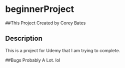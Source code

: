 # beginnerProject

##This Project Created by Corey Bates

## Description
This is a project for Udemy that I am trying to complete.

##Bugs
Probably A Lot. lol
